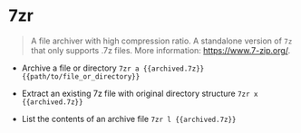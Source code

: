 # 7zr
> A file archiver with high compression ratio.
> A standalone version of `7z` that only supports .7z files.
> More information: <https://www.7-zip.org/>.

- Archive a file or directory
`7zr a {{archived.7z}} {{path/to/file_or_directory}}`

- Extract an existing 7z file with original directory structure
`7zr x {{archived.7z}}`

- List the contents of an archive file
`7zr l {{archived.7z}}`
